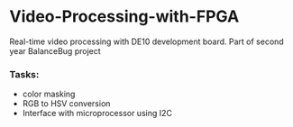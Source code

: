 # Video-Processing-with-FPGA
Real-time video processing with DE10 development board. Part of second year BalanceBug project

### Tasks:
- color masking
- RGB to HSV conversion
- Interface with microprocessor using I2C
